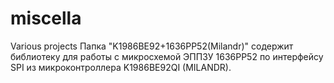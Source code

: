 # miscella
Various projects
Папка "K1986BE92+1636РР52(Milandr)" содержит библиотеку для работы с микросхемой ЭППЗУ 1636РР52 по интерфейсу SPI из микроконтроллера K1986BE92QI (MILANDR).  
